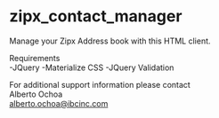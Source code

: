 # zipx_contact_manager
Manage your Zipx Address book with this HTML client.

Requirements  
  -JQuery
  -Materialize CSS
  -JQuery Validation
  
For additional support information please contact  
Alberto Ochoa  
alberto.ochoa@ibcinc.com

